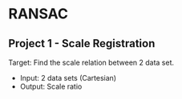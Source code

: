 # RANSAC

## Project 1 - Scale Registration

Target: Find the scale relation between 2 data set.

- Input: 2 data sets (Cartesian)
- Output: Scale ratio
